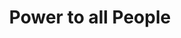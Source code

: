---
pid: mp86
title: Power to all People
location_transcription: City Hall
coordinates: "[-75.164495754277, 39.952483994748]"
zipcode: '19145'
gen_neighborhood: South Philadelphia
neighborhood: Passyunk
outside_phl: 
age: '65'
age_range: 60-69
instagram: 
image_file_name: mp_86.jpg
proposal_transcription: The pick does not represent power to the people. The fist
  is powerful- its history in the Olympics, for African Americans, for power to all
  people. I like the fist, but I would rather they put a person under the fist rather
  than the pick.
topic: African Americans,Unity
topic_summary: 0, 0, 0
type: Sculpture Statue
keywords_other: 
credit: Frank G. C
image_labels: 
twitter: 
facebook: 
permalink: "/monuments/mp86/"
layout: item-page
---